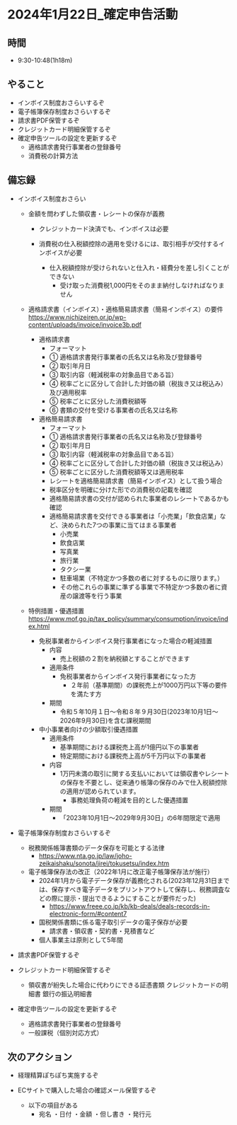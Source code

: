 # 2024年1月22日_確定申告活動

## 時間

- 9:30-10:48(1h18m)

## やること

- インボイス制度おさらいするぞ
- 電子帳簿保存制度おさらいするぞ
- 請求書PDF保管するぞ
- クレジットカード明細保管するぞ
- 確定申告ツールの設定を更新するぞ
  - 適格請求書発行事業者の登録番号
  - 消費税の計算方法

## 備忘録

- インボイス制度おさらい
  - 金額を問わずした領収書・レシートの保存が義務
    - クレジットカード決済でも、インボイスは必要

    - 消費税の仕入税額控除の適用を受けるには、取引相手が交付するインボイスが必要
        - 仕入税額控除が受けられないと仕入れ・経費分を差し引くことができない
            - 受け取った消費税1,000円をそのまま納付しなければなりません

  - 適格請求書（インボイス）・適格簡易請求書（簡易インボイス）の要件 https://www.nichizeiren.or.jp/wp-content/uploads/invoice/invoice3b.pdf
    - 適格請求書
        - フォーマット
        - ① 適格請求書発行事業者の氏名又は名称及び登録番号
        - ② 取引年月日
        - ③ 取引内容（軽減税率の対象品目である旨）
        - ④ 税率ごとに区分して合計した対価の額（税抜き又は税込み）及び適用税率
        - ⑤ 税率ごとに区分した消費税額等
        - ⑥ 書類の交付を受ける事業者の氏名又は名称
    - 適格簡易請求書
        - フォーマット
        - ① 適格請求書発行事業者の氏名又は名称及び登録番号
        - ② 取引年月日
        - ③ 取引内容（軽減税率の対象品目である旨）
        - ④ 税率ごとに区分して合計した対価の額（税抜き又は税込み）
        - ⑤ 税率ごとに区分した消費税額等又は適用税率
        - レシートを適格簡易請求書（簡易インボイス）として扱う場合
        - 税率区分を明確に分けた形での消費税の記載を確認
        - 適格簡易請求書の交付が認められた事業者のレシートであるかも確認
        - 適格簡易請求書を交付できる事業者は「小売業」「飲食店業」など、決められた7つの事業に当てはまる事業者
            - 小売業
            - 飲食店業
            - 写真業
            - 旅行業
            - タクシー業
            - 駐車場業（不特定かつ多数の者に対するものに限ります。）
            - その他これらの事業に準ずる事業で不特定かつ多数の者に資産の譲渡等を行う事業

  - 特例措置・優遇措置 https://www.mof.go.jp/tax_policy/summary/consumption/invoice/index.html
    - 免税事業者からインボイス発行事業者になった場合の軽減措置
      - 内容
        - 売上税額の２割を納税額とすることができます
      - 適用条件
        - 免税事業者からインボイス発行事業者になった方
          - ２年前（基準期間）の課税売上が1000万円以下等の要件を満たす方
      - 期間
        - 令和５年10月１日～令和８年９月30日(2023年10月1日～2026年9月30日)を含む課税期間
    - 中小事業者向けの少額取引優遇措置
      - 適用条件
        - 基準期間における課税売上高が1億円以下の事業者
        - 特定期間における課税売上高が5千万円以下の事業者
      - 内容
        - 1万円未満の取引に関する支払いにおいては領収書やレシートの保存を不要とし、従来通り帳簿の保存のみで仕入税額控除の適用が認められています。
          - 事務処理負荷の軽減を目的とした優遇措置
      - 期間
        - 「2023年10月1日～2029年9月30日」の6年間限定で適用
- 電子帳簿保存制度おさらいするぞ
  - 税務関係帳簿書類のデータ保存を可能とする法律
    - https://www.nta.go.jp/law/joho-zeikaishaku/sonota/jirei/tokusetsu/index.htm
  - 電子帳簿保存法の改正（2022年1月に改正電子帳簿保存法が施行）
    - 2024年1月から電子データ保存が義務化される(2023年12月31日までは、保存すべき電子データをプリントアウトして保存し、税務調査などの際に提示・提出できるようにすることが要件だった)
        - https://www.freee.co.jp/kb/kb-deals/deals-records-in-electronic-form/#content7
    - 国税関係書類に係る電子取引データの電子保存が必要
      - 請求書・領収書・契約書・見積書など
    - 個人事業主は原則として5年間

- 請求書PDF保管するぞ
- クレジットカード明細保管するぞ
  - 領収書が紛失した場合に代わりにできる証憑書類
    クレジットカードの明細書
    銀行の振込明細書
- 確定申告ツールの設定を更新するぞ
  - 適格請求書発行事業者の登録番号
  - 一般課税（個別対応方式）

## 次のアクション

- 経理精算ぽちぽち実施するぞ

- ECサイトで購入した場合の確認メール保管するぞ
  - 以下の項目がある
    - 宛名 ・日付 ・金額 ・但し書き ・発行元


